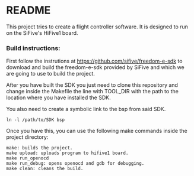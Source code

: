 # README #

This project tries to create a flight controller software. It is designed to run on the SiFive's 
HiFive1 board.

### Build instructions: ###

First follow the instrutions at https://github.com/sifive/freedom-e-sdk to download and build the
freedom-e-sdk provided by SiFive and which we are going to use to build the project.

After you have built the SDK you just need to clone this repository and change inside the Makefile
the line with TOOL_DIR with the path to the location where you have installed the SDK.

You also need to create a symbolic link to the bsp from said SDK.

```
ln -l /path/to/SDK bsp
```

Once you have this, you can use the following make commands inside the project directory:

```
make: builds the project.
make upload: uploads program to hifive1 board.
make run_openocd 
make run_debug: opens openocd and gdb for debugging.
make clean: cleans the build.
```
